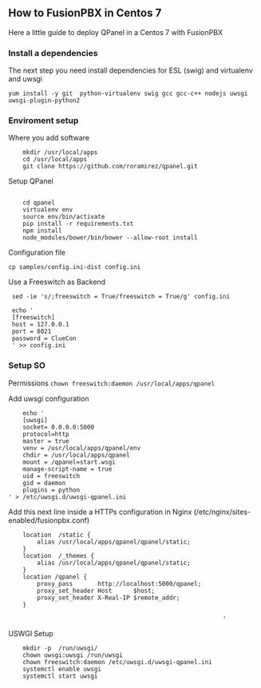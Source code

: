 ## How to FusionPBX in Centos 7


Here a little guide to deploy QPanel in a Centos 7 with FusionPBX

### Install a dependencies

The next step you need install dependencies for ESL (swig) and virtualenv and uwsgi


`yum install -y git  python-virtualenv swig gcc gcc-c++ nodejs uwsgi uwsgi-plugin-python2`


### Enviroment setup

Where you add software

```
    mkdir /usr/local/apps
    cd /usr/local/apps`
    git clone https://github.com/roramirez/qpanel.git
```


Setup QPanel
```

    cd qpanel
    virtualenv env
    source env/bin/activate
    pip install -r requirements.txt
    npm install
    node_modules/bower/bin/bower --allow-root install
```

Configuration file

`cp samples/config.ini-dist config.ini`


Use a Freeswitch as Backend
```
 sed -ie 's/;freeswitch = True/freeswitch = True/g' config.ini

 echo '
 [freeswitch]
 host = 127.0.0.1
 port = 8021
 password = ClueCon
 ' >> config.ini

```

### Setup SO

Permissions
`chown freeswitch:daemon /usr/local/apps/qpanel`


Add uwsgi configuration

```
    echo '
    [uwsgi]
    socket= 0.0.0.0:5000
    protocol=http
    master = true
    venv = /usr/local/apps/qpanel/env
    chdir = /usr/local/apps/qpanel
    mount = /qpanel=start.wsgi
    manage-script-name = true
    uid = freeswitch
    gid = daemon
    plugins = python
' > /etc/uwsgi.d/uwsgi-qpanel.ini
```

Add this next line inside a HTTPs configuration in Nginx (/etc/nginx/sites-enabled/fusionpbx.conf)


```
    location  /static {
        alias /usr/local/apps/qpanel/qpanel/static;
    }
    location  /_themes {
        alias /usr/local/apps/qpanel/qpanel/static;
    }
    location /qpanel {
        proxy_pass       http://localhost:5000/qpanel;
        proxy_set_header Host      $host;
        proxy_set_header X-Real-IP $remote_addr;
    }
```

                                                                '
USWGI Setup


```
    mkdir -p  /run/uwsgi/
    chown uwsgi:uwsgi /run/uwsgi
    chown freeswitch:daemon /etc/uwsgi.d/uwsgi-qpanel.ini
    systemctl enable uwsgi
    systemctl start uwsgi
```
